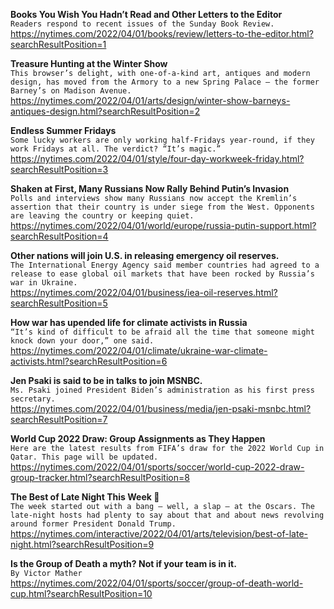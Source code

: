 **Books You Wish You Hadn’t Read and Other Letters to the Editor**\
`Readers respond to recent issues of the Sunday Book Review.`\
https://nytimes.com/2022/04/01/books/review/letters-to-the-editor.html?searchResultPosition=1

**Treasure Hunting at the Winter Show**\
`This browser’s delight, with one-of-a-kind art, antiques and modern design, has moved from the Armory to a new Spring Palace — the former Barney’s on Madison Avenue.`\
https://nytimes.com/2022/04/01/arts/design/winter-show-barneys-antiques-design.html?searchResultPosition=2

**Endless Summer Fridays**\
`Some lucky workers are only working half-Fridays year-round, if they work Fridays at all. The verdict? “It’s magic.”`\
https://nytimes.com/2022/04/01/style/four-day-workweek-friday.html?searchResultPosition=3

**Shaken at First, Many Russians Now Rally Behind Putin’s Invasion**\
`Polls and interviews show many Russians now accept the Kremlin’s assertion that their country is under siege from the West. Opponents are leaving the country or keeping quiet.`\
https://nytimes.com/2022/04/01/world/europe/russia-putin-support.html?searchResultPosition=4

**Other nations will join U.S. in releasing emergency oil reserves.**\
`The International Energy Agency said member countries had agreed to a release to ease global oil markets that have been rocked by Russia’s war in Ukraine.`\
https://nytimes.com/2022/04/01/business/iea-oil-reserves.html?searchResultPosition=5

**How war has upended life for climate activists in Russia**\
`“It’s kind of difficult to be afraid all the time that someone might knock down your door,” one said.`\
https://nytimes.com/2022/04/01/climate/ukraine-war-climate-activists.html?searchResultPosition=6

**Jen Psaki is said to be in talks to join MSNBC.**\
`Ms. Psaki joined President Biden’s administration as his first press secretary.`\
https://nytimes.com/2022/04/01/business/media/jen-psaki-msnbc.html?searchResultPosition=7

**World Cup 2022 Draw: Group Assignments as They Happen**\
`Here are the latest results from FIFA’s draw for the 2022 World Cup in Qatar. This page will be updated.`\
https://nytimes.com/2022/04/01/sports/soccer/world-cup-2022-draw-group-tracker.html?searchResultPosition=8

**The Best of Late Night This Week 🌙**\
`The week started out with a bang — well, a slap — at the Oscars. The late-night hosts had plenty to say about that and about news revolving around former President Donald Trump.`\
https://nytimes.com/interactive/2022/04/01/arts/television/best-of-late-night.html?searchResultPosition=9

**Is the Group of Death a myth? Not if your team is in it.**\
`By Victor Mather`\
https://nytimes.com/2022/04/01/sports/soccer/group-of-death-world-cup.html?searchResultPosition=10


